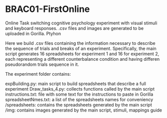 # BRAC01-FirstOnline
Online Task switching cognitive psychology experiment with visual stimuli and keyboard responses.
.csv files and images are generated to be uploaded in Gorilla.
Ptyhon

Here we build .csv files containing the information necessary to describe the
sequence of trials and breaks of an experiment. Specifically, the main script
generates 16 spreadsheets for experiment 1 and 16 for experiment 2, each representing
a different counterbalance condition and having differen pseudorandom trials
sequence in it.

The experiment folder contains:

expBuilding.py: main script to build spreadsheets that describe a full experiment
Draw_tasks_4.py: collects functions called by the main script
instructions.txt: file with some text for the instructions to paste in Gorilla
spreadsheetNmes.txt: a list of the spreadsheets names for conveniency
/spreadsheets: contains the spreadsheets generated by the main script
/img: contains images generated by the main script, stimuli, mappings guide
